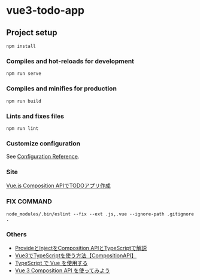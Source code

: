 # vue3-todo-app

## Project setup

```text
npm install
```

### Compiles and hot-reloads for development

```text
npm run serve
```

### Compiles and minifies for production

```text
npm run build
```

### Lints and fixes files

```text
npm run lint
```

### Customize configuration

See [Configuration Reference](https://cli.vuejs.org/config/).

### Site

[Vue.js Composition APIでTODOアプリ作成](https://azukiazusa.dev/blog/vue-js-composition-api-todo-app/)

### FIX COMMAND

```text
node_modules/.bin/eslint --fix --ext .js,.vue --ignore-path .gitignore .
```

### Others

* [ProvideとInjectをComposition APIとTypeScriptで解説](https://tekrog.com/use-provide-and-inject-with-composition-api-and-typescript#ProvideInject)
* [Vue3でTypeScriptを使う方法【CompositionAPI】](https://tekrog.com/vue3-ts-quickmanual#Vuex)
* [TypeScript で Vue を使用する](https://ja.vuejs.org/guide/typescript/overview.html)
* [Vue 3 Composition API を使ってみよう](https://qiita.com/azukiazusa/items/1a7e5849a04c22951e97)
